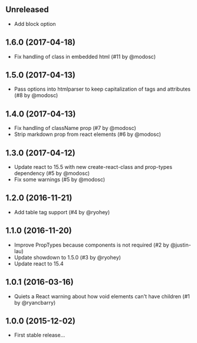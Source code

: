 ## Unreleased
*   Add block option

## 1.6.0 (2017-04-18)

*   Fix handling of class in embedded html (#11 by @modosc)

## 1.5.0 (2017-04-13)

*   Pass options into htmlparser to keep capitalization of tags and attributes (#8 by @modosc)

## 1.4.0 (2017-04-13)

*   Fix handling of className prop (#7 by @modosc)
*   Strip markdown prop from react elements (#6 by @modosc)

## 1.3.0 (2017-04-12)

*   Update react to 15.5 with new create-react-class and prop-types dependency (#5 by @modosc)
*   Fix some warnings (#5 by @modosc)

## 1.2.0 (2016-11-21)

*   Add table tag support (#4 by @ryohey)

## 1.1.0 (2016-11-20)

*   Improve PropTypes because components is not required (#2 by @justin-lau)
*   Update showdown to 1.5.0 (#3 by @ryohey)
*   Update react to 15.4

## 1.0.1 (2016-03-16)

*   Quiets a React warning about how void elements can't have children (#1 by @ryancbarry)

## 1.0.0 (2015-12-02)

*   First stable release...
